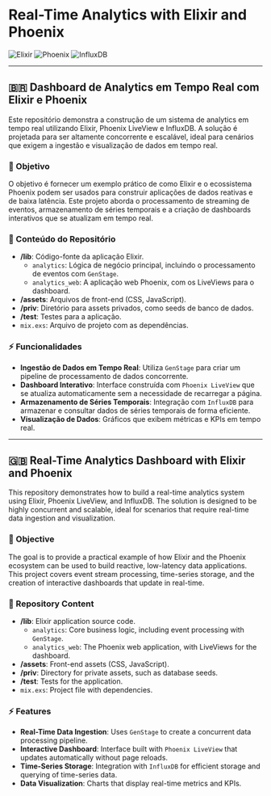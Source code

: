 # Real-Time Analytics with Elixir and Phoenix

![Elixir](https://img.shields.io/badge/Elixir-4B275F?style=for-the-badge&logo=elixir&logoColor=white) ![Phoenix](https://img.shields.io/badge/Phoenix-F1552A?style=for-the-badge&logo=phoenix-framework&logoColor=white) ![InfluxDB](https://img.shields.io/badge/InfluxDB-22ADF6?style=for-the-badge&logo=influxdb&logoColor=white)

---

## 🇧🇷 Dashboard de Analytics em Tempo Real com Elixir e Phoenix

Este repositório demonstra a construção de um sistema de analytics em tempo real utilizando Elixir, Phoenix LiveView e InfluxDB. A solução é projetada para ser altamente concorrente e escalável, ideal para cenários que exigem a ingestão e visualização de dados em tempo real.

### 🎯 Objetivo

O objetivo é fornecer um exemplo prático de como Elixir e o ecossistema Phoenix podem ser usados para construir aplicações de dados reativas e de baixa latência. Este projeto aborda o processamento de streaming de eventos, armazenamento de séries temporais e a criação de dashboards interativos que se atualizam em tempo real.

### 📂 Conteúdo do Repositório

*   **/lib**: Código-fonte da aplicação Elixir.
    *   `analytics`: Lógica de negócio principal, incluindo o processamento de eventos com `GenStage`.
    *   `analytics_web`: A aplicação web Phoenix, com os LiveViews para o dashboard.
*   **/assets**: Arquivos de front-end (CSS, JavaScript).
*   **/priv**: Diretório para assets privados, como seeds de banco de dados.
*   **/test**: Testes para a aplicação.
*   `mix.exs`: Arquivo de projeto com as dependências.

### ⚡️ Funcionalidades

*   **Ingestão de Dados em Tempo Real**: Utiliza `GenStage` para criar um pipeline de processamento de dados concorrente.
*   **Dashboard Interativo**: Interface construída com `Phoenix LiveView` que se atualiza automaticamente sem a necessidade de recarregar a página.
*   **Armazenamento de Séries Temporais**: Integração com `InfluxDB` para armazenar e consultar dados de séries temporais de forma eficiente.
*   **Visualização de Dados**: Gráficos que exibem métricas e KPIs em tempo real.

---

## 🇬🇧 Real-Time Analytics Dashboard with Elixir and Phoenix

This repository demonstrates how to build a real-time analytics system using Elixir, Phoenix LiveView, and InfluxDB. The solution is designed to be highly concurrent and scalable, ideal for scenarios that require real-time data ingestion and visualization.

### 🎯 Objective

The goal is to provide a practical example of how Elixir and the Phoenix ecosystem can be used to build reactive, low-latency data applications. This project covers event stream processing, time-series storage, and the creation of interactive dashboards that update in real-time.

### 📂 Repository Content

*   **/lib**: Elixir application source code.
    *   `analytics`: Core business logic, including event processing with `GenStage`.
    *   `analytics_web`: The Phoenix web application, with LiveViews for the dashboard.
*   **/assets**: Front-end assets (CSS, JavaScript).
*   **/priv**: Directory for private assets, such as database seeds.
*   **/test**: Tests for the application.
*   `mix.exs`: Project file with dependencies.

### ⚡️ Features

*   **Real-Time Data Ingestion**: Uses `GenStage` to create a concurrent data processing pipeline.
*   **Interactive Dashboard**: Interface built with `Phoenix LiveView` that updates automatically without page reloads.
*   **Time-Series Storage**: Integration with `InfluxDB` for efficient storage and querying of time-series data.
*   **Data Visualization**: Charts that display real-time metrics and KPIs.

